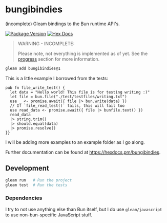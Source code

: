 # bungibindies

(incomplete) Gleam bindings to the Bun runtime API's.

[![Package Version](https://img.shields.io/hexpm/v/bungibindies)](https://hex.pm/packages/bungibindies)
[![Hex Docs](https://img.shields.io/badge/hex-docs-ffaff3)](https://hexdocs.pm/bungibindies/)

> WARNING - INCOMPLETE:
>
> Please note, not everything is implemented as of yet.
> See the [progress](./PROGRESS) section for more information.

```sh
gleam add bungibindies@1
```

This is a little example I borrowed from the tests:

```gleam
pub fn file_write_test() {
  let data = "Hello world! This file is for testing writing :)"
  let file = bun.file("./test/testfiles/writing.txt")
  use _ <- promise.await({ file |> bun.write(data) })
  // If `file_read_test()` fails, this will fail too
  use read_data <- promise.await({ file |> bunfile.text() })
  read_data
  |> string.trim()
  |> should.equal(data)
  |> promise.resolve()
}}
```

I will be adding more examples to an example folder as I go along.

Further documentation can be found at <https://hexdocs.pm/bungibindies>.

## Development

```sh
gleam run   # Run the project
gleam test  # Run the tests
```

### Dependencies

I try to not use anything else than Bun itself,
but I do use `gleam/javascript` to use non-bun-specific JavaScript stuff.
